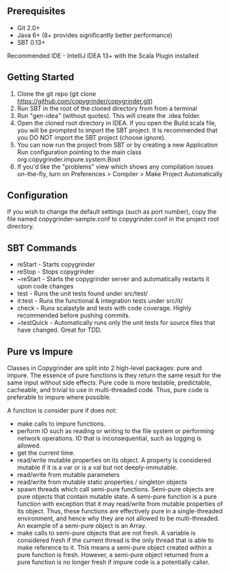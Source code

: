 Prerequisites
-------------
- Git 2.0+
- Java 6+ (8+ provides significantly better performance)
- SBT 0.13+

Recommended IDE - IntelliJ IDEA 13+ with the Scala Plugin installed


Getting Started
---------------
1.  Clone the git repo (git clone https://github.com/copygrinder/copygrinder.git)
2.  Run SBT in the root of the cloned directory from from a terminal
3.  Run "gen-idea" (without quotes).  This will create the .idea folder.
4.  Open the cloned root directory in IDEA.  If you open the Build.scala file, you will be prompted to
    import the SBT project.  It is recommended that you DO NOT import the SBT project (choose ignore).
5.  You can now run the project from SBT or by creating a new Application Run configuration pointing to
    the main class org.copygrinder.impure.system.Boot
6.  If you'd like the "problems" view which shows any compilation issues on-the-fly, turn on
    Preferences > Compiler > Make Project Automatically


Configuration
-------------
If you wish to change the default settings (such as port number), copy the file named copygrinder-sample.conf to
copygrinder.conf in the project root directory.


SBT Commands
------------
- reStart    - Starts copygrinder
- reStop     - Stops copygrinder
- ~reStart   - Starts the copygrinder server and automatically restarts it upon code changes
- test       - Runs the unit tests found under src/test/
- it:test    - Runs the functional & integration tests under src/it/
- check      - Runs scalastyle and tests with code coverage.  Highly recommended before pushing commits.
- ~testQuick - Automatically runs only the unit tests for source files that have changed.  Great for TDD.


Pure vs Impure
--------------
Classes in Copygrinder are split into 2 high-level packages: pure and impure.  The essence of pure functions is they
return the same result for the same input without side effects.  Pure code is more testable, predictable, cacheable, and
trivial to use in multi-threaded code.  Thus, pure code is preferable to impure where possible.

A function is consider pure if does not:

- make calls to impure functions.
- perform IO such as reading or writing to the file system or performing network operations.  IO that is
  inconsequential, such as logging is allowed.
- get the current time.
- read/write mutable properties on its object.  A property is considered mutable if it is a var or is a val but not
  deeply-immutable.
- read/write from mutable parameters
- read/write from mutable static properties / singleton objects
- spawn threads which call semi-pure functions.  Semi-pure objects are pure objects that contain mutable state.  A
  semi-pure function is a pure function with exception that it may read/write from mutable properties of its object.
  Thus, these functions are effectively pure in a single-threaded environment, and hence why they are not allowed to be
  multi-threaded.  An example of a semi-pure object is an Array.
- make calls to semi-pure objects that are not fresh.  A variable is considered fresh if the current thread is the only
  thread that is able to make reference to it.  This means a semi-pure object created within a pure function is fresh.
  However, a semi-pure object returned from a pure function is no longer fresh if impure code is a potentially caller.